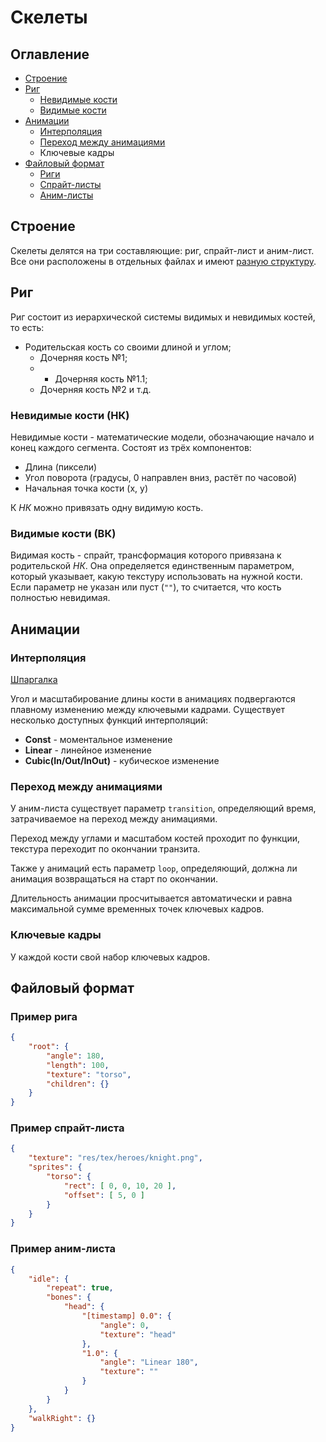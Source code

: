# Скелеты

## Оглавление
- [Строение](#строение)
- [Риг](#риг)
	- [Невидимые кости](#невидимые-кости-нк)
	- [Видимые кости](#видимые-кости-вк)
- [Анимации](#анимации)
	- [Интерполяция](#интерполяция)
	- [Переход между анимациями](#переход-между-анимациями)
	- Ключевые кадры
- [Файловый формат](#файловый-формат)
	- [Риги](#пример-рига)
	- [Спрайт-листы](#пример-спрайт-листа)
	- [Аним-листы](#пример-аним-листа)

## Строение

Скелеты делятся на три составляющие: риг, спрайт-лист и аним-лист. Все они расположены в отдельных файлах и имеют [разную структуру](#файловый-формат).

## Риг

Риг состоит из иерархической системы видимых и невидимых костей, то есть:
- Родительская кость со своими длиной и углом;
	- Дочерняя кость №1;
	- - Дочерняя кость №1.1;
	- Дочерняя кость №2 и т.д.

### Невидимые кости (НК)

Невидимые кости - математические модели, обозначающие начало и конец каждого сегмента. Состоят из трёх компонентов:

- Длина (пиксели)
- Угол поворота (градусы, 0 направлен вниз, растёт по часовой)
- Начальная точка кости (х, у)

К *НК* можно привязать одну видимую кость.

### Видимые кости (ВК)

Видимая кость - спрайт, трансформация которого привязана к родительской *НК*. Она определяется единственным параметром, который указывает, какую текстуру использовать на нужной кости. Если параметр не указан или пуст (`""`), то считается, что кость полностью невидимая.

## Анимации

### Интерполяция

[Шпаргалка](https://easings.net)

Угол и масштабирование длины кости в анимациях подвергаются плавному изменению между ключевыми кадрами. Существует несколько доступных функций интерполяций:

- **Const** - моментальное изменение
- **Linear** - линейное изменение
- **Cubic(In/Out/InOut)** - кубическое изменение

### Переход между анимациями

У аним-листа существует параметр `transition`, определяющий время, затрачиваемое на переход между анимациями.

Переход между углами и масштабом костей проходит по функции, текстура переходит по окончании транзита.

Также у анимаций есть параметр `loop`, определяющий, должна ли анимация возвращаться на старт по окончании.

Длительность анимации просчитывается автоматически и равна максимальной сумме временных точек ключевых кадров.

### Ключевые кадры

У каждой кости свой набор ключевых кадров.

## Файловый формат

### Пример рига

```json
{
	"root": {
		"angle": 180,
		"length": 100,
		"texture": "torso",
		"children": {}
	}
}
```

### Пример спрайт-листа

```json
{
	"texture": "res/tex/heroes/knight.png",
	"sprites": {
		"torso": {
			"rect": [ 0, 0, 10, 20 ],
			"offset": [ 5, 0 ]
		}
	}
}
```

### Пример аним-листа

```json
{
	"idle": {
		"repeat": true,
		"bones": {
			"head": {
				"[timestamp] 0.0": {
					"angle": 0,
					"texture": "head"
				},
				"1.0": {
					"angle": "Linear 180",
					"texture": ""
				}
			}
		}
	},
	"walkRight": {}
}
```